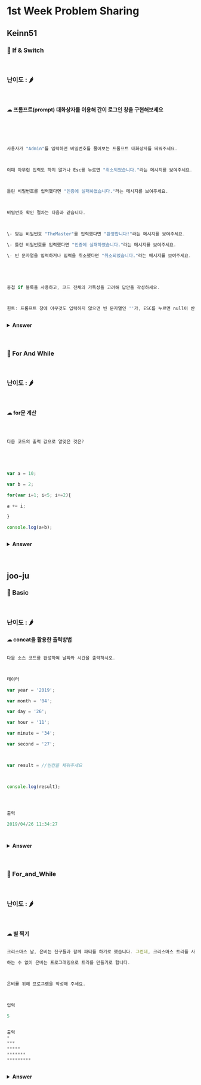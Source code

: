 # 1st Week Problem Sharing

## Keinn51

### 🎁 If & Switch

<br>

### 난이도 : 🌶

<br>

#### ☁︎ 프롬프트(prompt) 대화상자를 이용해 간이 로그인 창을 구현해보세요

```javascript





사용자가 "Admin"를 입력하면 비밀번호를 물어보는 프롬프트 대화상자를 띄워주세요.



이때 아무런 입력도 하지 않거나 Esc를 누르면 "취소되었습니다."라는 메시지를 보여주세요.



틀린 비밀번호를 입력했다면 "인증에 실패하였습니다."라는 메시지를 보여주세요.



비밀번호 확인 절차는 다음과 같습니다.



\- 맞는 비밀번호 "TheMaster"를 입력했다면 "환영합니다!"라는 메시지를 보여주세요.

\- 틀린 비밀번호를 입력했다면 "인증에 실패하였습니다."라는 메시지를 보여주세요.

\- 빈 문자열을 입력하거나 입력을 취소했다면 "취소되었습니다."라는 메시지를 보여주세요.





중첩 if 블록을 사용하고, 코드 전체의 가독성을 고려해 답안을 작성하세요.



힌트: 프롬프트 창에 아무것도 입력하지 않으면 빈 문자열인 ''가, ESC를 누르면 null이 반환됩니다.



```

<details><summary><b>Answer</b></summary>

<p>

```javasript

let Admin = prompt(`who's there?`);



if (Admin == 'Admin') {

 let Password = prompt('Password?');

 if (Password == 'TheMaster') {

  alert('Welcome!');

 }

 else if (Password == '' || Password == null) {

  alert('Cancleled');

 }

 else {

  alert('Wrong Password');

 }

}

else if (Admin == '' || Admin == null) {

 alert('Cancleled');

}

else {

 alert(`I don't know you`);

}

```

</p>

</details>

<br>

<br>

### 🎁 For And While

<br>

### 난이도 : 🌶

<br>

#### ☁︎ for문 계산

```javascript



다음 코드의 출력 값으로 알맞은 것은?





var a = 10;

var b = 2;

for(var i=1; i<5; i+=2){

a += i;

}

console.log(a+b);



```

<details><summary><b>Answer</b></summary>

  <p>

```javascript

16



=> a에 1과 3이 더해지고, b=2 이므로 10 + 1 + 3 + 2 = 16

```

 </p>

 </details>

 <br>

 <br>

## joo-ju

### 🎁 Basic

<br>

### 난이도 : 🌶

#### ☁︎ concat을 활용한 출력방법

```javascript

다음 소스 코드를 완성하여 날짜와 시간을 출력하시오.



데이터

var year = '2019';

var month = '04';

var day = '26';

var hour = '11';

var minute = '34';

var second = '27';



var result = //빈칸을 채워주세요



console.log(result);




출력

2019/04/26 11:34:27




```

<details><summary><b>Answer</b></summary>

<p>

```javascript
var year = "2019";

var month = "04";

var day = "26";

var hour = "11";

var minute = "34";

var second = "27";

var result = year.concat(
  "/",
  month,
  "/",
  day,
  " ",
  hour,
  ":",
  minute,
  ":",
  second
);

console.log(result);
```

</p>

</details>

<br>

<br>

### 🎁 For_and_While

<br>

### 난이도 : 🌶

<br>

#### ☁︎ 별 찍기

```javascript

크리스마스 날, 은비는 친구들과 함께 파티를 하기로 했습니다. 그런데, 크리스마스 트리를 사는 것을 깜빡하고 말았습니다. 온 가게를 돌아다녀 봤지만 크리스마스 트리는 모두 품절이었습니다.

하는 수 없이 은비는 프로그래밍으로 트리를 만들기로 합니다.



은비를 위해 프로그램을 작성해 주세요.



입력

5


출력
*
***
*****
*******
*********



```

<details><summary><b>Answer</b></summary>

<p>

```javascript
const n = prompt("숫자를 입력하세요.");

let tree = "";

for (let i = 1; i <= n; i++) {
  let star = "";

  for (let j = 1; j <= n - i; j++) {
    star += " ";
  }

  for (let k = 1; k <= 2 * i - 1; k++) {
    star += "*";
  }

  tree += star + "\n";
}

console.log(tree);
```
